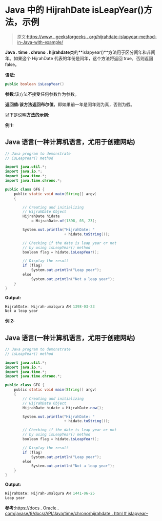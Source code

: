 # Java 中的 HijrahDate isLeapYear()方法，示例

> 原文:[https://www . geeksforgeeks . org/hijrahdate-islapyear-method-in-Java-with-example/](https://www.geeksforgeeks.org/hijrahdate-isleapyear-method-in-java-with-example/)

**Java . time . chrono . hijrahdate**类的**islapyear()**方法用于区分闰年和非闰年。如果这个 HijrahDate 代表的年份是闰年，这个方法将返回 true，否则返回 false。

**语法:**

```java
public boolean isLeapYear()

```

**参数**:该方法不接受任何参数作为参数。

**返回值:**该方法返回**布尔值**，即如果前一年是闰年则为真，否则为假。

以下是说明**方法的示例:**

**例 1:**

## Java 语言(一种计算机语言，尤用于创建网站)

```java
// Java program to demonstrate
// isLeapYear() method

import java.util.*;
import java.io.*;
import java.time.*;
import java.time.chrono.*;

public class GFG {
    public static void main(String[] argv)
    {

        // Creating and initializing
        // HijrahDate Object
        HijrahDate hidate
            = HijrahDate.of(1398, 03, 23);

        System.out.println("HijrahDate: "
                           + hidate.toString());

        // Checking if the date is leap year or not
        // by using isLeapYear() method
        boolean flag = hidate.isLeapYear();

        // Display the result
        if (flag)
            System.out.println("Leap year");
        else
            System.out.println("Not a leap year");
    }
}
```

**Output:**

```java
HijrahDate: Hijrah-umalqura AH 1398-03-23
Not a leap year

```

**例 2:**

## Java 语言(一种计算机语言，尤用于创建网站)

```java
// Java program to demonstrate
// isLeapYear() method

import java.util.*;
import java.io.*;
import java.time.*;
import java.time.chrono.*;

public class GFG {
    public static void main(String[] argv)
    {
        // Creating and initializing
        // HijrahDate Object
        HijrahDate hidate = HijrahDate.now();

        System.out.println("HijrahDate: "
                           + hidate.toString());

        // Checking if the date is leap year or not
        // by using isLeapYear() method
        boolean flag = hidate.isLeapYear();

        // Display the result
        if (flag)
            System.out.println("Leap year");
        else
            System.out.println("Not a leap year");
    }
}
```

**Output:**

```java
HijrahDate: Hijrah-umalqura AH 1441-06-25
Leap year

```

**参考:**[https://docs . Oracle . com/javase/9/docs/API/Java/time/chrono/hijrahdate . html # islapyear–](https://docs.oracle.com/javase/9/docs/api/java/time/chrono/HijrahDate.html#isLeapYear--)
